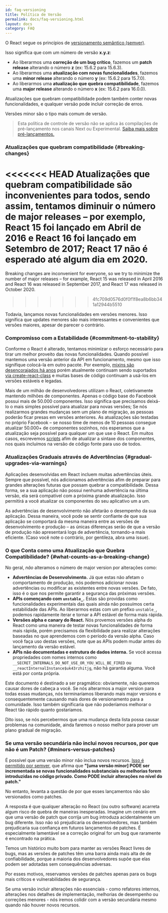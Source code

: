 ```yaml
---
id: faq-versioning
title: Política de Versão
permalink: docs/faq-versioning.html
layout: docs
category: FAQ
---
```


O React segue os princípios de [versionamento semântico (semver)](https://semver.org/).

Isso significa que com um número de versão **x.y.z**:  

* Ao liberarmos uma **correção de um bug crítico**, fazemos um **patch release** alterando o número **z** (ex: 15.6.2 para 15.6.3).
* Ao liberarmos uma **atualização com novas funcionalidades**, fazemos uma **minor release** alterando o número **y** (ex: 15.6.2 para 15.7.0).
* Ao liberarmos uma **atualização que quebra compatibilidade**, fazemos uma **major release** alterando o número **x** (ex: 15.6.2 para 16.0.0).

Atualizações que quebram compatibilidade podem também conter novas funcionalidades, e qualquer versão pode incluir correção de erros.

Versões minor são o tipo mais comum de versão.

> Esta política de controle de versão não se aplica às compilações de pré-lançamento nos canais Next ou Experimental. [Saiba mais sobre pré-lançamentos.](/docs/release-channels.html)

### Atualizações que quebram compatibilidade {#breaking-changes}

<<<<<<< HEAD
Atualizações que quebram compatibilidade são inconvenientes para todos, sendo assim, tentamos diminuir o número de major releases – por exemplo, React 15 foi lançado em Abril de 2016 e React 16 foi lançado em Setembro de 2017; React 17 não é esperado até algum dia em 2020.
=======
Breaking changes are inconvenient for everyone, so we try to minimize the number of major releases – for example, React 15 was released in April 2016 and React 16 was released in September 2017, and React 17 was released in October 2020.
>>>>>>> 4fc709d0576d0f0f1f8ea8b6bb341a12944b5510

Todavia, lançamos novas funcionalidades em versões menores. Isso significa que updates menores são mais interessantes e convenientes que versões maiores, apesar de parecer o contrário.

### Compromisso com a Estabilidade {#commitment-to-stability} 

Conforme o React é alterado, tentamos minimizar o esforço necessário para tirar um melhor proveito das novas funcionalidades. Quando possível mantemos uma versão anterior da API em funcionamento, mesmo que isso signifique colocá-la em outro pacote. Por exemplo, [mixins são desencorajados há anos](/blog/2016/07/13/mixins-considered-harmful.html) porém atualmente continuam sendo suportados [via create-react-class](/docs/react-without-es6.html#mixins) e muitas bases de código continuam a usá-los em versões estáveis e legadas.

Mais de um milhão de desenvolvedores utilizam o React, coletivamente mantendo milhões de componentes. Apenas o código base do Facebook possui mais de 50.000 componentes. Isso significa que precisamos deixá-lo o mais simples possível para atualizar para novas versões; Se nós realizarmos grandes mudanças sem um plano de migração, as pessoas poderão ficar presas em versões anteriores. As atualizações são testadas no próprio Facebook – se nosso time de menos de 10 pessoas consegue atualizar 50.000+ de componentes sozinhos, nós esperamos que a atualização seja possível para qualquer um que use o React. Em muitos casos, escrevemos [scripts](https://github.com/reactjs/react-codemod) afim de atualizar a sintaxe dos componentes, nos quais incluímos na versão de código fonte para uso de todos.

### Atualizações Graduais através de Advertências {#gradual-upgrades-via-warnings}

Aplicações desenvolvidas em React incluem muitas advertências úteis. Sempre que possível, nós adicionamos advertências afim de preparar para grandes alterações futuras que possam quebrar a compatibilidade. Dessa forma, se a sua aplicação não possui nenhuma advertência na última versão, ela será compatível com a próxima grande atualização. Isso permitirá a você atualizar os componentes do seu aplicativo um a um.  

As advertências de desenvolvimento não afetarão o desempenho da sua aplicação. Dessa maneira, você pode se sentir confiante de que sua aplicação se comportará da mesma maneira entre as versões de desenvolvimento e produção – as únicas diferenças serão de que a versão de produção não apresentará logs de advertência, tornando-a mais eficiente. (Caso você note o contrário, por gentileza, abra uma issue).

### O que Conta como uma Atualização que Quebra Compatibilidade? {#what-counts-as-a-breaking-change}

No geral, *não* alteramos o número de major version por alterações como:

* **Advertências de Desenvolvimento.** Já que estas não afetam o comportamento de produção, nós podemos adicionar novas advertências ou modificar as existentes entre novas versões. De fato, isso é o que nos permite garantir a segurança das próximas versões. 
* **APIs començando com `unstable_`.** Estas são providas como funcionalidades experimentais das quais ainda não possuímos certa estabilidade das APIs. Ao liberarmos estas com um prefixo `unstable_`, podemos rapidamente iterar e tornar a API estável de forma mais rápida.  
* **Versões alpha e canary do React.** Nós provemos versões alpha do React como uma maneira de testar novas funcionalidades de forma mais rápida, porém precisamos da flexibilidade para realizar alterações baseadas no que aprendemos com o período da versão alpha. Caso você faça uso destas versões, note que as APIs podem mudar antes do lançamento da versão estável. 
* **APIs não documentadas e estrutura de dados interna.** Se você acessa propriedades com nomes internos como `__SECRET_INTERNALS_DO_NOT_USE_OR_YOU_WILL_BE_FIRED` ou `__reactInternalInstance$uk43rzhitjg`, não há garantia alguma. Você está por conta própria.

Este documento é destinado a ser pragmático: obviamente, não queremos causar dores de cabeça a você. Se nós alterarmos a major version para todas essas mudanças, nós terminaríamos liberando mais major versions e consequentemente causando mais dores de versionamento para a comunidade. Isso também significaria que não poderíamos melhorar o React tão rápido quanto gostaríamos.

Dito isso, se nós percebermos que uma mudança desta lista possa causar problemas na comunidade, ainda faremos o nosso melhor para prover um plano gradual de migração.

### Se uma versão secundária não inclui novos recursos, por que não é um Patch? {#minors-versus-patches}

É possível que uma versão minor não inclua novos recursos. [Isso é permitido por semver](https://semver.org/#spec-item-7), que afirma que **"[uma versão minor] PODE ser incrementada se novas funcionalidades substanciais ou melhorias forem introduzidas no código privado. Como PODE incluir alterações no nível do patch."**

No entanto, levanta a questão de por que esses lançamentos não são versionados como patches.

A resposta é que qualquer alteração no React (ou outro software) acarreta algum risco de quebra de maneiras inesperadas. Imagine um cenário em que uma versão de patch que corrija um bug introduza acidentalmente um bug diferente. Isso não só prejudicaria os desenvolvedores, mas também prejudicaria sua confiança em futuros lançamentos de patches. É especialmente lamentável se a correção original for um bug que raramente é encontrado na prática.

Temos um histórico muito bom para manter as versões React livres de bugs, mas as versões de patches têm uma barra ainda mais alta de de confiabilidade, porque a maioria dos desenvolvedores supõe que elas podem ser adotadas sem consequências adversas.

Por esses motivos, reservamos versões de patches apenas para os bugs mais críticos e vulnerabilidades de segurança.

Se uma versão incluir alterações não essenciais - como refatores internos, alterações nos detalhes de implementação, melhorias de desempenho ou correções menores - nós iremos colidir com a versão secundária mesmo quando não houver novos recursos.
